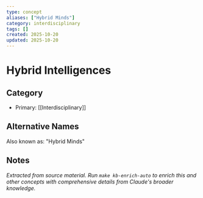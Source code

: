 ```yaml
---
type: concept
aliases: ["Hybrid Minds"]
category: interdisciplinary
tags: []
created: 2025-10-20
updated: 2025-10-20
---
```


# Hybrid Intelligences

## Category

- Primary: [[Interdisciplinary]]

## Alternative Names

Also known as: "Hybrid Minds"

## Notes

*Extracted from source material. Run `make kb-enrich-auto` to enrich this and other concepts with comprehensive details from Claude's broader knowledge.*
